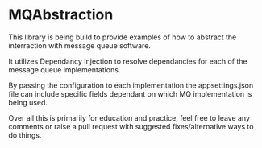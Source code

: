 # MQAbstraction

This library is being build to provide examples of how to abstract the interraction with message queue software.

It utilizes Dependancy Injection to resolve dependancies for each of the message queue implementations.

By passing the configuration to each implementation the appsettings.json file can include specific fields dependant on which MQ implementation is being used.

Over all this is primarily for education and practice, feel free to leave any comments or raise a pull request with suggested fixes/alternative ways to do things.
